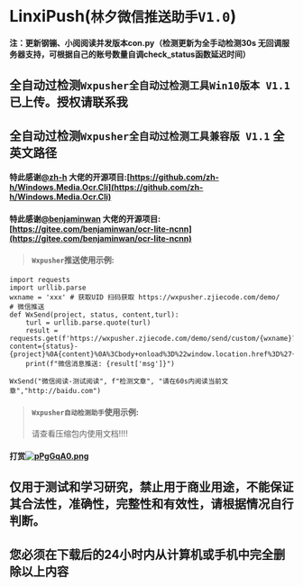 # LinxiPush(`林夕微信推送助手V1.0`)
#### 注：更新钢镚、小阅阅读并发版本con.py（检测更新为全手动检测30s 无回调服务器支持，可根据自己的账号数量自调check_status函数延迟时间）

## 全自动过检测`Wxpusher全自动过检测工具Win10版本 V1.1`已上传。授权请联系我
## 全自动过检测`Wxpusher全自动过检测工具兼容版 V1.1` 全英文路径
#### 特此感谢[@zh-h](https://github.com/zh-h) 大佬的开源项目:[https://github.com/zh-h/Windows.Media.Ocr.Cli](https://github.com/zh-h/Windows.Media.Ocr.Cli)
#### 特此感谢[@benjaminwan](https://gitee.com/benjaminwan) 大佬的开源项目:[https://gitee.com/benjaminwan/ocr-lite-ncnn](https://gitee.com/benjaminwan/ocr-lite-ncnn)
> #### `Wxpusher`推送使用示例:

    import requests
	import urllib.parse
	wxname = 'xxx' # 获取UID 扫码获取 https://wxpusher.zjiecode.com/demo/
	# 微信推送
	def WxSend(project, status, content,turl):
    	turl = urllib.parse.quote(turl)
    	result = requests.get(f'https://wxpusher.zjiecode.com/demo/send/custom/{wxname}?content={status}-{project}%0A{content}%0A%3Cbody+onload%3D%22window.location.href%3D%27{turl}%27%22%3E').json()
    	print(f"微信消息推送: {result['msg']}")

	WxSend("微信阅读-测试阅读", f"检测文章", "请在60s内阅读当前文章","http://baidu.com")
> #### `Wxpusher自动检测助手`使用示例:
> 请查看压缩包内使用文档!!!!
#### 打赏[![pPgGqA0.png](https://s1.ax1x.com/2023/09/11/pPgGqA0.png)](https://imgse.com/i/pPgGqA0)
## 仅用于测试和学习研究，禁止用于商业用途，不能保证其合法性，准确性，完整性和有效性，请根据情况自行判断。
## 您必须在下载后的24小时内从计算机或手机中完全删除以上内容
